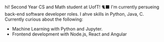 hi! 
Second Year CS and Math student at UofT! 🐈‍⬛
I'm currently persueing back-end software developer roles.
I ahve skills in Python, Java, C.
Currently curious about the following:
  - Machine Learning with Python and Jupyter.
  - Frontend development with Node.js, React and Angular



